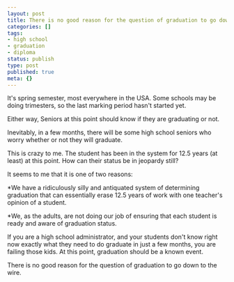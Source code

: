 ```yaml
---
layout: post
title: There is no good reason for the question of graduation to go down to the wire.
categories: []
tags:
- high school
- graduation
- diploma
status: publish
type: post
published: true
meta: {}
---
```


It's spring semester, most everywhere in the USA. Some schools may be doing trimesters, so the last marking period hasn't started yet.

Either way, Seniors at this point should know if they are graduating or not.

Inevitably, in a few months, there will be some high school seniors who worry whether or not they will graduate.

This is crazy to me. The student has been in the system for 12.5 years (at least) at this point. How can their status be in jeopardy still?

It seems to me that it is one of two reasons:

*We have a ridiculously silly and antiquated system of determining graduation that can essentially erase 12.5 years of work with one teacher's opinion of a student.


*We, as the adults, are not doing our job of ensuring that each student is ready and aware of graduation status.

If you are a high school administrator, and your students don't know right now exactly what they need to do graduate in just a few months, you are failing those kids. At this point, graduation should be a known event.

There is no good reason for the question of graduation to go down to the wire.
